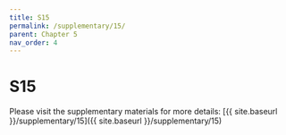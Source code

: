 ```yaml
---
title: S15
permalink: /supplementary/15/
parent: Chapter 5
nav_order: 4
---
```


# S15

Please visit the supplementary materials for more details: [{{ site.baseurl }}/supplementary/15]({{ site.baseurl }}/supplementary/15)
